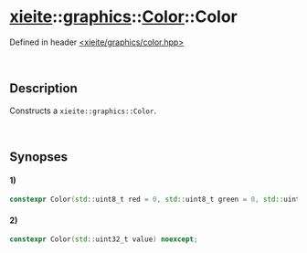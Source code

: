 # [xieite](../../../../../../xieite.md)\:\:[graphics](../../../../../../graphics.md)\:\:[Color](../../../../color.md)\:\:Color
Defined in header [<xieite/graphics/color.hpp>](../../../../../../../include/xieite/graphics/color.hpp)

&nbsp;

## Description
Constructs a `xieite::graphics::Color`.

&nbsp;

## Synopses
#### 1)
```cpp
constexpr Color(std::uint8_t red = 0, std::uint8_t green = 0, std::uint8_t blue = 0, std::uint8_t alpha = std::numeric_limits<std::uint8_t>::max()) noexcept;
```
#### 2)
```cpp
constexpr Color(std::uint32_t value) noexcept;
```
